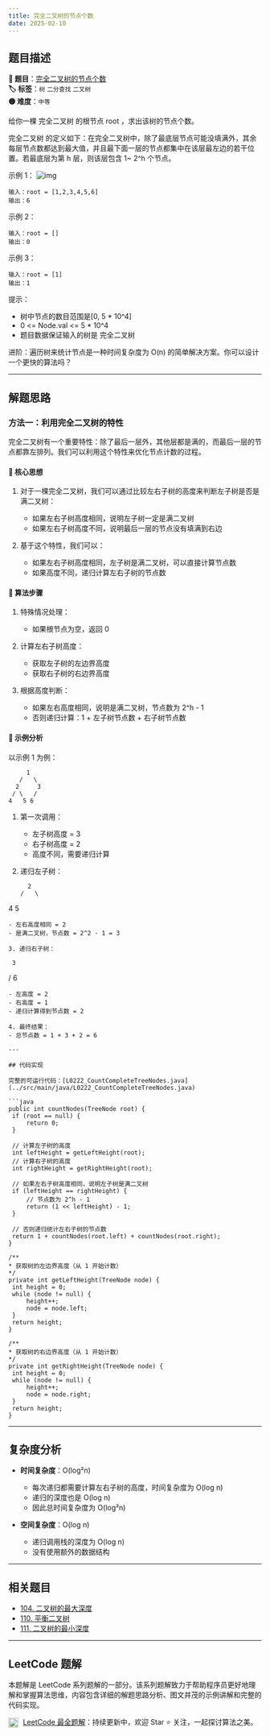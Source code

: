 ```yaml
---
title: 完全二叉树的节点个数
date: 2025-02-10
---
```


## 题目描述

**🔗 题目**：[完全二叉树的节点个数](https://leetcode.cn/problems/count-complete-tree-nodes/)  
**🏷️ 标签**：`树` `二分查找` `二叉树`  
**🟡 难度**：`中等`  

给你一棵 完全二叉树 的根节点 root ，求出该树的节点个数。

完全二叉树 的定义如下：在完全二叉树中，除了最底层节点可能没填满外，其余每层节点数都达到最大值，并且最下面一层的节点都集中在该层最左边的若干位置。若最底层为第 h 层，则该层包含 1~ 2^h 个节点。

示例 1：
![img](https://assets.leetcode.com/uploads/2021/01/14/complete.jpg)
```
输入：root = [1,2,3,4,5,6]
输出：6
```

示例 2：
```
输入：root = []
输出：0
```

示例 3：
```
输入：root = [1]
输出：1
```

提示：
- 树中节点的数目范围是[0, 5 * 10^4]
- 0 <= Node.val <= 5 * 10^4
- 题目数据保证输入的树是 完全二叉树

进阶：遍历树来统计节点是一种时间复杂度为 O(n) 的简单解决方案。你可以设计一个更快的算法吗？

---

## 解题思路

### 方法一：利用完全二叉树的特性

完全二叉树有一个重要特性：除了最后一层外，其他层都是满的，而最后一层的节点都靠左排列。我们可以利用这个特性来优化节点计数的过程。

#### 📝 核心思想

1. 对于一棵完全二叉树，我们可以通过比较左右子树的高度来判断左子树是否是满二叉树：
   - 如果左右子树高度相同，说明左子树一定是满二叉树
   - 如果左右子树高度不同，说明最后一层的节点没有填满到右边

2. 基于这个特性，我们可以：
   - 如果左右子树高度相同，左子树是满二叉树，可以直接计算节点数
   - 如果高度不同，递归计算左右子树的节点数

#### 🔢 算法步骤

1. 特殊情况处理：
   - 如果根节点为空，返回 0

2. 计算左右子树高度：
   - 获取左子树的左边界高度
   - 获取右子树的右边界高度

3. 根据高度判断：
   - 如果左右高度相同，说明是满二叉树，节点数为 2^h - 1
   - 否则递归计算：1 + 左子树节点数 + 右子树节点数

#### 🧩 示例分析

以示例 1 为例：
```
     1
   /   \
  2     3
 / \   /
4   5 6
```

1. 第一次调用：
   - 左子树高度 = 3
   - 右子树高度 = 2
   - 高度不同，需要递归计算

2. 递归左子树：
   ```
     2
   /   \
  4     5
   ```
   - 左右高度相同 = 2
   - 是满二叉树，节点数 = 2^2 - 1 = 3

3. 递归右子树：
   ```
     3
   /
  6
   ```
   - 左高度 = 2
   - 右高度 = 1
   - 递归计算得到节点数 = 2

4. 最终结果：
   - 总节点数 = 1 + 3 + 2 = 6

---

## 代码实现

完整的可运行代码：[L0222_CountCompleteTreeNodes.java](../src/main/java/L0222_CountCompleteTreeNodes.java)

```java
public int countNodes(TreeNode root) {
    if (root == null) {
        return 0;
    }
    
    // 计算左子树的高度
    int leftHeight = getLeftHeight(root);
    // 计算右子树的高度
    int rightHeight = getRightHeight(root);
    
    // 如果左右子树高度相同，说明左子树是满二叉树
    if (leftHeight == rightHeight) {
        // 节点数为 2^h - 1
        return (1 << leftHeight) - 1;
    }
    
    // 否则递归统计左右子树的节点数
    return 1 + countNodes(root.left) + countNodes(root.right);
}

/**
 * 获取树的左边界高度（从 1 开始计数）
 */
private int getLeftHeight(TreeNode node) {
    int height = 0;
    while (node != null) {
        height++;
        node = node.left;
    }
    return height;
}

/**
 * 获取树的右边界高度（从 1 开始计数）
 */
private int getRightHeight(TreeNode node) {
    int height = 0;
    while (node != null) {
        height++;
        node = node.right;
    }
    return height;
}
```

---

## 复杂度分析

- **时间复杂度**：O(log²n)
  - 每次递归都需要计算左右子树的高度，时间复杂度为 O(log n)
  - 递归的深度也是 O(log n)
  - 因此总时间复杂度为 O(log²n)

- **空间复杂度**：O(log n)
  - 递归调用栈的深度为 O(log n)
  - 没有使用额外的数据结构

---

## 相关题目

- [104. 二叉树的最大深度](https://leetcode.cn/problems/maximum-depth-of-binary-tree/)
- [110. 平衡二叉树](https://leetcode.cn/problems/balanced-binary-tree/)
- [111. 二叉树的最小深度](https://leetcode.cn/problems/minimum-depth-of-binary-tree/)

---

## LeetCode 题解

本题解是 LeetCode 系列题解的一部分。该系列题解致力于帮助程序员更好地理解和掌握算法思维，内容包含详细的解题思路分析、图文并茂的示例讲解和完整的代码实现。

<img src="https://github.githubassets.com/images/modules/logos_page/GitHub-Mark.png" alt="GitHub" width="20" style="vertical-align: middle; margin-right: 5px"> [LeetCode 最全题解](https://github.com/LjyYano/LeetCode)：持续更新中，欢迎 Star ⭐️ 关注，一起探讨算法之美。 